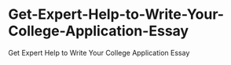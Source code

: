# Get-Expert-Help-to-Write-Your-College-Application-Essay
Get Expert Help to Write Your College Application Essay

